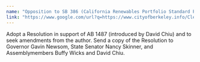 ```yaml
---
name: "Opposition to SB 386 (California Renewables Portfolio Standard Program: irrigation districts)"
link: "https://www.google.com/url?q=https://www.cityofberkeley.info/Clerk/City_Council/2019/07_Jul/Documents/2019-07-09_Item_14_Opposition_to_SB_386_(California.aspx&amp;sa=D&amp;ust=1579327931317000"
---
```


Adopt a Resolution in support of AB 1487 (introduced by David Chiu) and to seek amendments from the author. Send a copy of the Resolution to Governor Gavin Newsom, State Senator Nancy Skinner, and Assemblymembers Buffy Wicks and David Chiu.